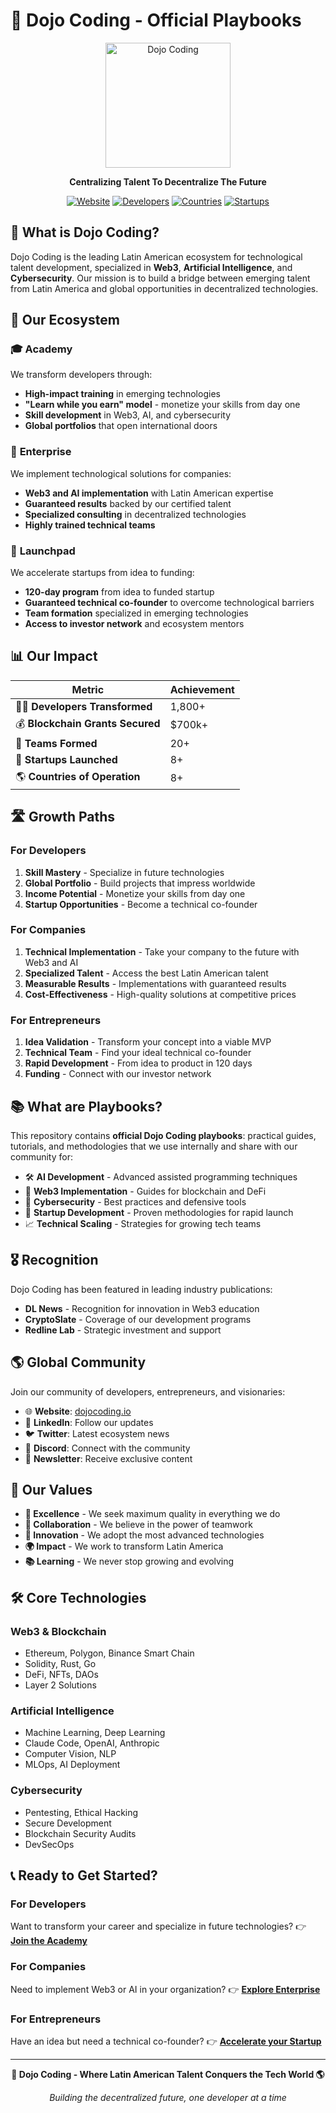 # 🥋 Dojo Coding - Official Playbooks

<div align="center">
  <img src="https://www.dojocoding.io/images/logo.png" alt="Dojo Coding" width="200"/>
  
  **Centralizing Talent To Decentralize The Future**
  
  [![Website](https://img.shields.io/badge/Website-dojocoding.io-blue)](https://www.dojocoding.io/)
  [![Developers](https://img.shields.io/badge/Developers-1800+-green)](https://www.dojocoding.io/)
  [![Countries](https://img.shields.io/badge/Countries-8+-orange)](https://www.dojocoding.io/)
  [![Startups](https://img.shields.io/badge/Startups-8+-purple)](https://www.dojocoding.io/)
</div>

## 🌟 What is Dojo Coding?

Dojo Coding is the leading Latin American ecosystem for technological talent development, specialized in **Web3**, **Artificial Intelligence**, and **Cybersecurity**. Our mission is to build a bridge between emerging talent from Latin America and global opportunities in decentralized technologies.

## 🎯 Our Ecosystem

### 🎓 **Academy**
We transform developers through:
- **High-impact training** in emerging technologies
- **"Learn while you earn" model** - monetize your skills from day one
- **Skill development** in Web3, AI, and cybersecurity
- **Global portfolios** that open international doors

### 🏢 **Enterprise**
We implement technological solutions for companies:
- **Web3 and AI implementation** with Latin American expertise
- **Guaranteed results** backed by our certified talent
- **Specialized consulting** in decentralized technologies
- **Highly trained technical teams**

### 🚀 **Launchpad**
We accelerate startups from idea to funding:
- **120-day program** from idea to funded startup
- **Guaranteed technical co-founder** to overcome technological barriers
- **Team formation** specialized in emerging technologies
- **Access to investor network** and ecosystem mentors

## 📊 Our Impact

| Metric | Achievement |
|---------|-------|
| 👨‍💻 **Developers Transformed** | 1,800+ |
| 💰 **Blockchain Grants Secured** | $700k+ |
| 👥 **Teams Formed** | 20+ |
| 🚀 **Startups Launched** | 8+ |
| 🌎 **Countries of Operation** | 8+ |

## 🛣️ Growth Paths

### For Developers
1. **Skill Mastery** - Specialize in future technologies
2. **Global Portfolio** - Build projects that impress worldwide
3. **Income Potential** - Monetize your skills from day one
4. **Startup Opportunities** - Become a technical co-founder

### For Companies
1. **Technical Implementation** - Take your company to the future with Web3 and AI
2. **Specialized Talent** - Access the best Latin American talent
3. **Measurable Results** - Implementations with guaranteed results
4. **Cost-Effectiveness** - High-quality solutions at competitive prices

### For Entrepreneurs
1. **Idea Validation** - Transform your concept into a viable MVP
2. **Technical Team** - Find your ideal technical co-founder
3. **Rapid Development** - From idea to product in 120 days
4. **Funding** - Connect with our investor network

## 📚 What are Playbooks?

This repository contains **official Dojo Coding playbooks**: practical guides, tutorials, and methodologies that we use internally and share with our community for:

- 🛠️ **AI Development** - Advanced assisted programming techniques
- 🔗 **Web3 Implementation** - Guides for blockchain and DeFi
- 🔐 **Cybersecurity** - Best practices and defensive tools
- 🚀 **Startup Development** - Proven methodologies for rapid launch
- 📈 **Technical Scaling** - Strategies for growing tech teams

## 🎖️ Recognition

Dojo Coding has been featured in leading industry publications:
- **DL News** - Recognition for innovation in Web3 education
- **CryptoSlate** - Coverage of our development programs
- **Redline Lab** - Strategic investment and support

## 🌎 Global Community

Join our community of developers, entrepreneurs, and visionaries:

- 🌐 **Website**: [dojocoding.io](https://www.dojocoding.io/)
- 💼 **LinkedIn**: Follow our updates
- 🐦 **Twitter**: Latest ecosystem news
- 💬 **Discord**: Connect with the community
- 📧 **Newsletter**: Receive exclusive content

## 🎯 Our Values

- **🌟 Excellence** - We seek maximum quality in everything we do
- **🤝 Collaboration** - We believe in the power of teamwork
- **🚀 Innovation** - We adopt the most advanced technologies
- **🌍 Impact** - We work to transform Latin America
- **📚 Learning** - We never stop growing and evolving

## 🛠️ Core Technologies

### Web3 & Blockchain
- Ethereum, Polygon, Binance Smart Chain
- Solidity, Rust, Go
- DeFi, NFTs, DAOs
- Layer 2 Solutions

### Artificial Intelligence
- Machine Learning, Deep Learning
- Claude Code, OpenAI, Anthropic
- Computer Vision, NLP
- MLOps, AI Deployment

### Cybersecurity
- Pentesting, Ethical Hacking
- Secure Development
- Blockchain Security Audits
- DevSecOps

## 📞 Ready to Get Started?

### For Developers
Want to transform your career and specialize in future technologies?
👉 **[Join the Academy](https://www.dojocoding.io/)**

### For Companies
Need to implement Web3 or AI in your organization?
👉 **[Explore Enterprise](https://www.dojocoding.io/)**

### For Entrepreneurs
Have an idea but need a technical co-founder?
👉 **[Accelerate your Startup](https://www.dojocoding.io/)**

---

<div align="center">
  <strong>🥋 Dojo Coding - Where Latin American Talent Conquers the Tech World 🌎</strong>
  
  *Building the decentralized future, one developer at a time*
</div>